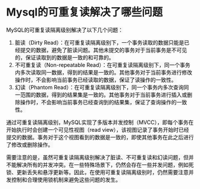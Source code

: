 # Mysql的可重复读解决了哪些问题

<font style="color:rgb(0, 0, 0);background-color:rgb(248, 248, 248);">MySQL的可重复读隔离级别解决了以下几个问题：</font>

1. <font style="color:rgb(0, 0, 0);background-color:rgb(248, 248, 248);">脏读（Dirty Read）：在可重复读隔离级别下，一个事务读取的数据只能是已经提交的数据，避免了脏读问题。其他未提交的事务对于当前事务是不可见的，保证读取到的数据是一致的和可靠的。</font>
2. <font style="color:rgb(0, 0, 0);background-color:rgb(248, 248, 248);">不可重复读（Non-repeatable Read）：在可重复读隔离级别下，同一个事务内多次读取同一数据，得到的结果是一致的。其他事务对于当前事务进行修改操作时，不会影响当前事务已经读取的数据，保证了读操作的一致性。</font>
3. <font style="color:rgb(0, 0, 0);background-color:rgb(248, 248, 248);">幻读（Phantom Read）：在可重复读隔离级别下，同一个事务内多次查询同一范围的数据，得到的结果集是一致的。其他事务对于当前事务进行插入或删除操作时，不会影响当前事务已经查询到的结果集，保证了查询操作的一致性。</font>

<font style="color:rgb(0, 0, 0);background-color:rgb(248, 248, 248);">通过可重复读隔离级别，MySQL实现了多版本并发控制（MVCC），即每个事务在开始执行时会创建一个可见性视图（read view），该视图记录了事务开始时已经提交的数据。事务对于这个视图看到的数据是一致的，即使其他事务在此之后进行了修改或删除操作。</font>

<font style="color:rgb(0, 0, 0);background-color:rgb(248, 248, 248);">需要注意的是，虽然可重复读隔离级别解决了脏读、不可重复读和幻读问题，但并不能解决所有的并发冲突。在一些特殊场景下，仍然会存在一些并发问题，例如死锁、更新丢失和悬浮更新等。因此，在使用可重复读隔离级别时，仍然需要注意并发控制和合理使用锁机制来避免这些问题的发生。</font>

